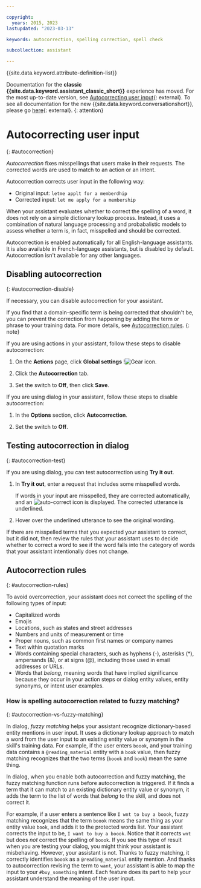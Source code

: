 ```yaml
---

copyright:
  years: 2015, 2023
lastupdated: "2023-03-13"

keywords: autocorrection, spelling correction, spell check

subcollection: assistant

---
```


{{site.data.keyword.attribute-definition-list}}

Documentation for the **classic {{site.data.keyword.assistant_classic_short}}** experience has moved. For the most up-to-date version, see [Autocorrecting user input](/docs/watson-assistant?topic=watson-assistant-autocorrection){: external}. To see all documentation for the new {{site.data.keyword.conversationshort}}, please go [here](https://cloud.ibm.com/docs/watson-assistant){: external}.
{: attention}

# Autocorrecting user input
{: #autocorrection}

*Autocorrection* fixes misspellings that users make in their requests. The corrected words are used to match to an action or an intent.

Autocorrection corrects user input in the following way:

- Original input: `letme applt for a memberdhip`
- Corrected input: `let me apply for a membership`

When your assistant evaluates whether to correct the spelling of a word, it does not rely on a simple dictionary lookup process. Instead, it uses a combination of natural language processing and probabalistic models to assess whether a term is, in fact, misspelled and should be corrected.

Autocorrection is enabled automatically for all English-language assistants. It is also available in French-language assistants, but is disabled by default. Autocorrection isn't available for any other languages.


## Disabling autocorrection
{: #autocorrection-disable}

If necessary, you can disable autocorrection for your assistant. 

If you find that a domain-specific term is being corrected that shouldn't be, you can prevent the correction from happening by adding the term or phrase to your training data. For more details, see [Autocorrection rules](#autocorrection-rules).
{: note}

If you are using actions in your assistant, follow these steps to disable autocorrection:

1. On the **Actions** page, click **Global settings** !![Gear icon](../../icons/settings.svg).

1. Click the **Autocorrection** tab.

1. Set the switch to **Off**, then click **Save**.

If you are using dialog in your assistant, follow these steps to disable autocorrection:

1.  In the **Options** section, click **Autocorrection**.

1. Set the switch to **Off**.

## Testing autocorrection in dialog
{: #autocorrection-test}

If you are using dialog, you can test autocorrection using **Try it out**.

1.  In **Try it out**, enter a request that includes some misspelled words.

    If words in your input are misspelled, they are corrected automatically, and an ![auto-correct](images/auto-correct.png) icon is displayed. The corrected utterance is underlined.

1.  Hover over the underlined utterance to see the original wording.

If there are misspelled terms that you expected your assistant to correct, but it did not, then review the rules that your assistant uses to decide whether to correct a word to see if the word falls into the category of words that your assistant intentionally does not change.

## Autocorrection rules
{: #autocorrection-rules}

To avoid overcorrection, your assistant does not correct the spelling of the following types of input:

- Capitalized words
- Emojis
- Locations, such as states and street addresses
- Numbers and units of measurement or time
- Proper nouns, such as common first names or company names
- Text within quotation marks
- Words containing special characters, such as hyphens (-), asterisks (*), ampersands (&), or at signs (@), including those used in email addresses or URLs.
- Words that *belong*, meaning words that have implied significance because they occur in your action steps or dialog entity values, entity synonyms, or intent user examples.

### How is spelling autocorrection related to fuzzy matching?
{: #autocorrection-vs-fuzzy-matching}

In dialog, *fuzzy matching* helps your assistant recognize dictionary-based entity mentions in user input. It uses a dictionary lookup approach to match a word from the user input to an existing entity value or synonym in the skill's training data. For example, if the user enters `boook`, and your training data contains a `@reading_material` entity with a `book` value, then fuzzy matching recognizes that the two terms (`boook` and `book`) mean the same thing.

In dialog, when you enable both autocorrection and fuzzy matching, the fuzzy matching function runs before autocorrection is triggered. If it finds a term that it can match to an existing dictionary entity value or synonym, it adds the term to the list of words that *belong* to the skill, and does not correct it.

For example, if a user enters a sentence like `I wnt to buy a boook`, fuzzy matching recognizes that the term `boook` means the same thing as your entity value `book`, and adds it to the protected words list. Your assistant corrects the input to be, `I want to buy a boook`. Notice that it corrects `wnt` but does *not* correct the spelling of `boook`. If you see this type of result when you are testing your dialog, you might think your assistant is misbehaving. However, your assistant is not. Thanks to fuzzy matching, it correctly identifies `boook` as a `@reading_material` entity mention. And thanks to autocorrection revising the term to `want`, your assistant is able to map the input to your `#buy_something` intent. Each feature does its part to help your assistant understand the meaning of the user input.

